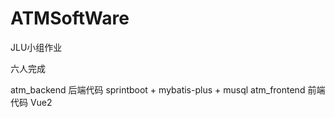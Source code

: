 # ATMSoftWare
JLU小组作业

六人完成

atm_backend  后端代码  sprintboot + mybatis-plus + musql
atm_frontend 前端代码  Vue2
